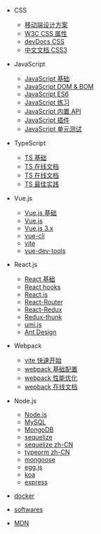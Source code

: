- CSS

  - [移动端设计方案](/css/README)
  - [W3C CSS 属性](https://www.w3school.com.cn/css/index.asp)
  - [devDocs CSS](https://devdocs.io/css/)
  - [中文文档 CSS3](http://caibaojian.com/css3/)

- JavaScript

  - [JavaScript 基础](https://www.yuque.com/liaohui5/js-base)
  - [JavaScript DOM & BOM](https://www.yuque.com/liaohui5/js-dom)
  - [JavaScript ES6](https://www.yuque.com/liaohui5/es6)
  - [JavaScript 练习](/js/practice)
  - [JavaScript 内置 API](/js/objects)
  - [JavaScript 插件](/js/plugins)
  - [JavaScript 单元测试](/jest/1.install)

- TypeScript

  - [TS 基础](/ts/README)
  - [TS 在线文档](https://www.tslang.cn/docs/handbook/basic-types.html)
  - [TS 在线文档](https://typescript.bootcss.com/basic-types.html)
  - [TS 最佳实践](https://tsejx.github.io/typescript-guidebook/syntax/basics/basic-types)

- Vue.js

  - [Vue.js 基础](/vue/1.quick-start.md)
  <!-- - [源码解读](/vue/source) -->

  - [Vue.js](https://cn.vuejs.org/v2/guide/index.html)
  - [Vue.js 3.x](https://vuejs.org/)
  - [vue-cli](https://cli.vuejs.org/zh/guide/installation.html)
  - [vite](https://cn.vitejs.dev/guide/)
  - [vue-dev-tools](https://github.com/vuejs/vue-devtools)

- React.js

  - [React 基础](/react/base/jsx)
  - [React hooks](/react/hooks/why-react-hooks)
  - [React.js](https://reactjs.bootcss.com/docs/getting-started.html)
  - [React-Router](https://reactrouter.com/web/guides/quick-start)
  - [React-Redux](http://cn.redux.js.org/docs/react-redux/)
  - [Redux-thunk](https://github.com/reduxjs/redux-thunk)
  - [umi.js](https://umijs.org/zh-CN/docs)
  - [Ant Design](https://ant.design/components/overview-cn/)

- Webpack

  - [vite 快速开始](/vite/README.md)
  - [webpack 基础配置](/webpack/base/base-run)
  - [webpack 性能优化](/webpack/optimize/1-tree-shaking)
  - [wepback 在线文档](https://webpack.docschina.org/concepts/)
  <!-- - [原理探究](/webpack/source/README) -->

- Node.js

  - [Node.js](http://nodejs.cn/api-v16/)
  - [MySQL](/db/mysql/README.md)
  - [MongoDB](/db/mongo/README.md)
  - [sequelize](https://sequelize.org/)
  - [sequelize zh-CN](https://github.com/demopark/sequelize-docs-Zh-CN/)
  - [typeorm zh-CN](https://typeorm.bootcss.com/)
  - [mongoose ](https://mongoosejs.com/)
  - [egg.js](https://www.eggjs.org/zh-CN)
  - [koa](http://koajs.cn/#introduction)
  - [express](https://expressjs.com/)

- [docker](/docker/1_install_env)

- [softwares](/softwares/README.md)

- [MDN](https://developer.mozilla.org/zh-CN/)
